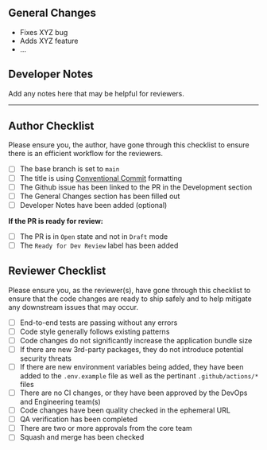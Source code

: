 ## General Changes

- Fixes XYZ bug
- Adds XYZ feature
- …

## Developer Notes

Add any notes here that may be helpful for reviewers.

---

## Author Checklist

Please ensure you, the author, have gone through this checklist to ensure there is an efficient workflow for the reviewers.

- [ ]  The base branch is set to `main`
- [ ]  The title is using [Conventional Commit](https://www.conventionalcommits.org/en/v1.0.0/) formatting
- [ ]  The Github issue has been linked to the PR in the Development section
- [ ]  The General Changes section has been filled out
- [ ]  Developer Notes have been added (optional)

**If the PR is ready for review:**

- [ ]  The PR is in `Open` state and not in `Draft` mode
- [ ]  The `Ready for Dev Review` label has been added

## Reviewer Checklist

Please ensure you, as the reviewer(s), have gone through this checklist to ensure that the code changes are ready to ship safely and to help mitigate any downstream issues that may occur.

- [ ]  End-to-end tests are passing without any errors
- [ ]  Code style generally follows existing patterns
- [ ]  Code changes do not significantly increase the application bundle size
- [ ]  If there are new 3rd-party packages, they do not introduce potential security threats
- [ ]  If there are new environment variables being added, they have been added to the `.env.example` file as well as the pertinant `.github/actions/*` files
- [ ]  There are no CI changes, or they have been approved by the DevOps and Engineering team(s)
- [ ]  Code changes have been quality checked in the ephemeral URL
- [ ]  QA verification has been completed
- [ ]  There are two or more approvals from the core team
- [ ]  Squash and merge has been checked
